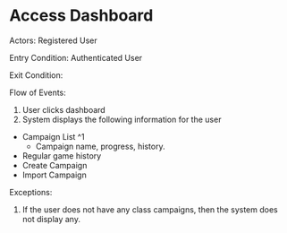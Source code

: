 # Access Dashboard

Actors: Registered User

Entry Condition: Authenticated User

Exit Condition:

Flow of Events:

1. User clicks dashboard
2. System displays the following information for the user
  - Campaign List ^1
    - Campaign name, progress, history.
  - Regular game history
  - Create Campaign
  - Import Campaign

Exceptions:
1. If the user does not have any class campaigns, then the system does not display any.
